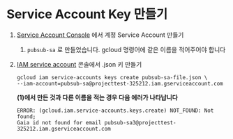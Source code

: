 # Service Account Key 만들기
1. [Service Account Console](https://console.cloud.google.com/iam-admin/serviceaccounts) 에서 계정 Service Account 만들기
   1. `pubsub-sa` 로 만들었습니다. gcloud 명령어에 같은 이름을 적어주어야 합니다

2. [IAM service account](https://cloud.google.com/iam/docs/creating-managing-service-account-keys?hl=ko#iam-service-account-keys-create-gcloud) 콘솔에서 .json 키 만들기
    ```shell
    gcloud iam service-accounts keys create pubsub-sa-file.json \
    --iam-account=pubsub-sa@projecttest-325212.iam.gserviceaccount.com
    ```
   **(1)에서 만든 것과 다른 이름을 적는 경우 다음 에러가 나타납니다**
   ```shell
   ERROR: (gcloud.iam.service-accounts.keys.create) NOT_FOUND: Not found; 
   Gaia id not found for email pubsub-sa3@projecttest-325212.iam.gserviceaccount.com
   ```
